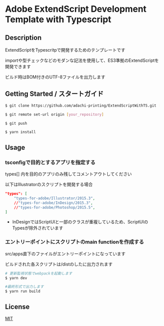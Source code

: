 # Adobe ExtendScript Development Template with Typescript


## Description

ExtendScriptをTypescritpで開発するためのテンプレートです

importや型チェックなどのモダンな記法を使用して、ES3準拠のExtendScriptを開発できます

ビルド時はBOM付きのUTF-8ファイルを出力します

## Getting Started / スタートガイド

```sh
$ git clone https://github.com/adachi-printing/ExtendScriptWithTS.git [your_project_name]

$ git remote set-url origin [your_repository]

$ git push

$ yarn install
```

## Usage

### tsconfigで目的とするアプリを指定する

types[] 内を目的のアプリのみ残してコメントアウトしてください

以下はIllustratorのスクリプトを開発する場合

```json
"types": [
    "types-for-adobe/Illustrator/2015.3",
    //"types-for-adobe/InDesign/2015.3",
    //"types-for-adobe/Photoshop/2015.5",
]
```

* InDesignではScriptUIと一部のクラスが重複しているため、ScriptUIのTypesが除外されています

### エントリーポイントにスクリプトのmain functionを作成する

src/apps直下のファイルがエントリーポイントになっています

ビルドされた各スクリプトは/distのしたに出力されます

```sh
# 更新監視状態でwebpackを起動します
$ yarn dev 

#最終形式で出力します
$ yarn run build 
```

## License

[MIT](http://b4b4r07.mit-license.org)
